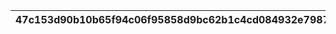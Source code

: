 |47c153d90b10b65f94c06f95858d9bc62b1c4cd084932e798725d7734a58d3b5|b8a66c8af7a0d6c9fd54fb32fa577aa5656f0d614b64c8010e7cc2006a07a4b0|1dc3ad75210459024d9c50d760655141cd96b7d6ab99305e4a57dc51be4f9c58|116c8ea95e0950ae087a375c672cc0ddf1f0871071f3f64c7b7f4345eeb26a31|fa05707440c12f81eb72fb39e2864287cd8914132ba2c6289682778cda19009d|7559664dff27871667ab0f34713c75e8ca84b33bb8244533e3bd830798b6e537|0a8bf47fadd704d36ada28ebcec674e2231b9e9014ea2f4c3113ac97855f2277|
| --- | --- | --- | --- | --- | --- | --- |